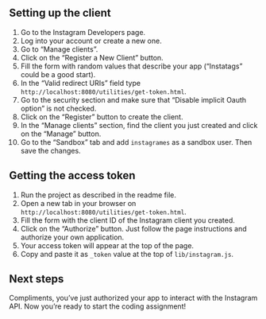 ## Setting up the client

1. Go to the Instagram Developers page.
2. Log into your account or create a new one.
3. Go to “Manage clients”.
4. Click on the “Register a New Client” button.
5. Fill the form with random values that describe your app (“Instatags” could be a good start).
6. In the “Valid redirect URIs” field type `http://localhost:8080/utilities/get-token.html`.
7. Go to the security section and make sure that “Disable implicit Oauth option” is not checked.
8. Click on the “Register” button to create the client.
9. In the “Manage clients” section, find the client you just created and click on the “Manage” button.
10. Go to the “Sandbox” tab and add `instagrames` as a sandbox user. Then save the changes.

## Getting the access token

1. Run the project as described in the readme file.
2. Open a new tab in your browser on `http://localhost:8080/utilities/get-token.html`.
3. Fill the form with the client ID of the Instagram client you created.
4. Click on the “Authorize” button. Just follow the page instructions and authorize your own application.
5. Your access token will appear at the top of the page.
6. Copy and paste it as  `_token` value at the top of `lib/instagram.js`.

## Next steps

Compliments, you’ve just authorized your app to interact with the Instagram API. Now you’re ready to start the coding assignment!
